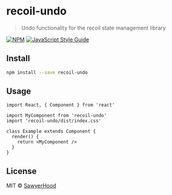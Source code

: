 # recoil-undo

> Undo functionality for the recoil state management library

[![NPM](https://img.shields.io/npm/v/recoil-undo.svg)](https://www.npmjs.com/package/recoil-undo) [![JavaScript Style Guide](https://img.shields.io/badge/code_style-standard-brightgreen.svg)](https://standardjs.com)

## Install

```bash
npm install --save recoil-undo
```

## Usage

```tsx
import React, { Component } from 'react'

import MyComponent from 'recoil-undo'
import 'recoil-undo/dist/index.css'

class Example extends Component {
  render() {
    return <MyComponent />
  }
}
```

## License

MIT © [SawyerHood](https://github.com/SawyerHood)
